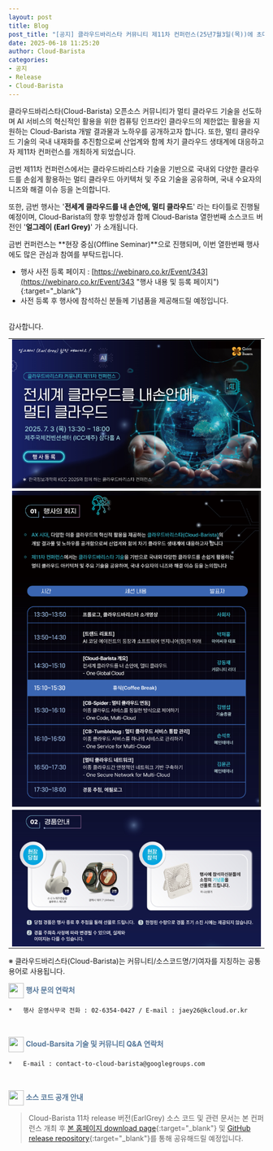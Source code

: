 ```yaml
---
layout: post
title: Blog
post_title: "[공지] 클라우드바리스타 커뮤니티 제11차 컨퍼런스(25년7월3일(목))에 초대합니다"
date: 2025-06-18 11:25:20
author: Cloud-Barista
categories: 
- 공지
- Release
- Cloud-Barista
---
```


클라우드바리스타(Cloud-Barista) 오픈소스 커뮤니티가 멀티 클라우드 기술을 선도하며 AI 서비스의 혁신적인 활용을 위한 컴퓨팅 인프라인 클라우드의 제한없는 활용을 지원하는 Cloud-Barista 개발 결과물과 노하우를 공개하고자 합니다. 또한, 멀티 클라우드 기술의 국내 내재화를 추진함으로써 산업계와 함께 차기 클라우드 생태계에 대응하고자 제11차 컨퍼런스를 개최하게 되었습니다.
<br>

금번 제11차 컨퍼런스에서는 클라우드바리스타 기술을 기반으로 국내외 다양한 클라우드를 손쉽게 활용하는 멀티 클라우드 아키텍처 및 주요 기술을 공유하며, 국내 수요자의 니즈와 해결 이슈 등을 논의합니다.

또한, 금번 행사는 '**전세계 클라우드를 내 손안에, 멀티 클라우드**' 라는 타이틀로 진행될 예정이며, Cloud-Barista의 향후 방향성과 함께 Cloud-Barista 열한번째 소스코드 버전인 '**얼그레이 (Earl Grey)**' 가 소개됩니다.
<br>
<!--more-->

금번 컨퍼런스는 **현장 중심(Offline Seminar)**으로 진행되며, 이번 열한번째 행사에도 많은 관심과 참여를 부탁드립니다.

  - 행사 사전 등록 페이지 : [https://webinaro.co.kr/Event/343](https://webinaro.co.kr/Event/343 "행사 내용 및 등록 페이지"){:target="_blank"}
  - 사전 등록 후 행사에 참석하신 분들께 기념품을 제공해드릴 예정입니다.

<br>
감사합니다.
<br>

<center>
<table width="760" id="Table_01" border="0" cellspacing="0" cellpadding="0">
	<tbody>
    <tr>
		<td>
			<a href="https://webinaro.co.kr/Event/343" target="_blank"><img width="760" style="display: block;" alt="" src="/assets/img/blog/11th-conference/edm-250617-1-760x454.png" border="0"></a>
        </td>
	</tr>
    <tr>
		<td>
			<a href="https://webinaro.co.kr/Event/343" target="_blank"><img width="760" style="display: block;" alt="" src="/assets/img/blog/11th-conference/edm-250617-2-760x965.png" border="0"></a>
        </td>
	</tr>
    <tr>
		<td>
			<a href="https://webinaro.co.kr/Event/343" target="_blank"><img width="760" style="display: block;" alt="" src="/assets/img/blog/11th-conference/edm-250617-3-760x417.png" border="0"></a>
        </td>
	</tr>    
    </tbody>
</table>
</center>
 ※ 클라우드바리스타(Cloud-Barista)는 커뮤니티/소스코드명/기여자를 지칭하는 공통 용어로 사용됩니다.

<br>

<span style="color:#557799"><img src="/assets/img/blog/2nd-conference/Quora-Icon_22095.png" width="30" height="30" style="border:0px;vertical-align:middle">
**행사 문의 연락처**
</span>
 
    *	행사 운영사무국 전화 : 02-6354-0427 / E-mail : jaey26@kcloud.or.kr

<br>

<span style="color:#557799"><img src="/assets/img/blog/2nd-conference/Quora-Icon_22095.png" width="30" height="30" style="border:0px;vertical-align:middle">
**Cloud-Barsita 기술 및 커뮤니티 Q&A 연락처**
</span>

    *	E-mail : contact-to-cloud-barista@googlegroups.com

<br>

<span style="color:#557799"><img src="/assets/img/blog/2nd-conference/Github-Icon_22102.png" width="30" height="30" style="border:0px;vertical-align:middle">
**소스 코드 공개 안내**
</span>

   > Cloud-Barista 11차 release 버전(EarlGrey) 소스 코드 및 관련 문서는 본 컨퍼런스 개최 후 [본 홈페이지 download page](https://cloud-barista.github.io/download/ "본 홈페이지 download page"){:target="_blank"}
    및 [GitHub release repository](https://github.com/cloud-barista/cloud-barista "Cloud-Barista release"){:target="_blank"}를 통해 공유해드릴 예정입니다.
